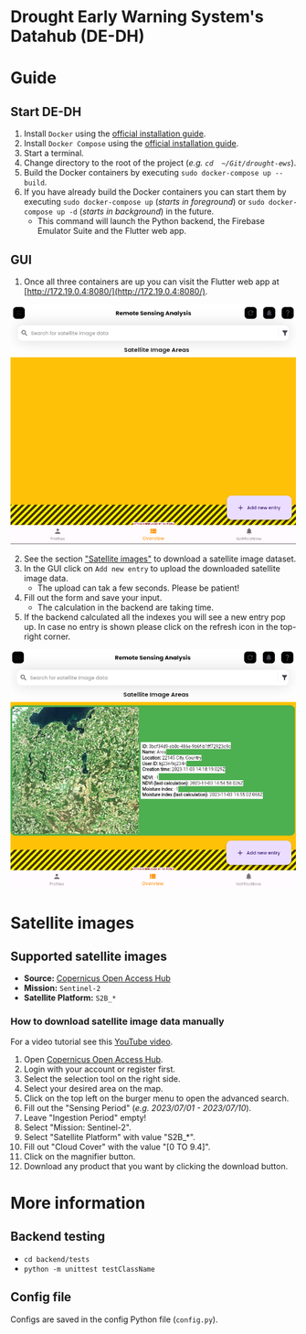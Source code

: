 # Drought Early Warning System's Datahub (DE-DH)

# Guide
## Start DE-DH
1. Install `Docker` using the [official installation guide](https://docs.docker.com/engine/install/).
2. Install `Docker Compose` using the [official installation guide](https://docs.docker.com/compose/install/).
3. Start a terminal.
4. Change directory to the root of the project (_e.g. `cd  ~/Git/drought-ews`_).
5. Build the Docker containers by executing `sudo docker-compose up --build`.
6. If you have already build the Docker containers you can start them by executing `sudo docker-compose up` (_starts in foreground_) or `sudo docker-compose up -d` (_starts in background_) in the future.
   - This command will launch the Python backend, the Firebase Emulator Suite and the Flutter web app. 

## GUI
1. Once all three containers are up you can visit the Flutter web app at [http://172.19.0.4:8080/](http://172.19.0.4:8080/).

<img src="images/gui.png" alt="GUI" width="500"/>

2. See the section ["Satellite images"](#satellite-images) to download a satellite image dataset.
3. In the GUI click on `Add new entry` to upload the downloaded satellite image data.
   - The upload can tak a few seconds. Please be patient! 
4. Fill out the form and save your input.
   - The calculation in the backend are taking time. 
5. If the backend calculated all the indexes you will see a new entry pop up. In case no entry is shown please click on the refresh icon in the top-right corner.

<img src="images/entry.png" alt="Entry" width="500"/>


# Satellite images
## Supported satellite images
- **Source:** [Copernicus Open Access Hub](https://scihub.copernicus.eu/dhus/#/home)
- **Mission:** `Sentinel-2`
- **Satellite Platform:** `S2B_*`

### How to download satellite image data manually
For a video tutorial see this [YouTube video](https://www.youtube.com/watch?v=sMax7wkUrlI).
1. Open [Copernicus Open Access Hub](https://scihub.copernicus.eu/dhus/#/home).
2. Login with your account or register first.
3. Select the selection tool on the right side.
4. Select your desired area on the map.
5. Click on the top left on the burger menu to open the advanced search.
6. Fill out the "Sensing Period" (_e.g. 2023/07/01 - 2023/07/10_).
7. Leave "Ingestion Period" empty!
8. Select "Mission: Sentinel-2".
9. Select "Satellite Platform" with value "S2B_*".
10. Fill out "Cloud Cover" with the value "[0 TO 9.4]".
11. Click on the magnifier button.
12. Download any product that you want by clicking the download button.

# More information
## Backend testing
- `cd backend/tests`
- `python -m unittest testClassName`

## Config file
Configs are saved in the config Python file (`config.py`).